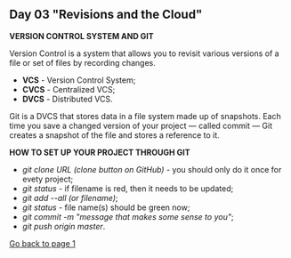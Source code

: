 ## Day 03 "Revisions and the Cloud" 

**VERSION CONTROL SYSTEM AND GIT**

Version Control is a system that allows you to revisit various versions of a file or set of files by recording changes.
- **VCS** - Version Control System;
- **CVCS** - Centralized VCS;
- **DVCS** - Distributed VCS.


Git is a DVCS that stores data in a file system made up of snapshots. Each time you save a changed version of your project — called commit — Git creates a snapshot of the file and stores a reference to it.

**HOW TO SET UP YOUR PROJECT THROUGH GIT**

- *git clone URL (clone button on GitHub)* - you should only do it once for evety project;
- *git status* - if filename is red, then it needs to be updated;
- *git add --all (or filename)*;
- *git status* - file name(s) should be green now;
- *git commit -m "message that makes some sense to you"*;
- *git push origin master*.


[Go back to page 1](readme.md)

